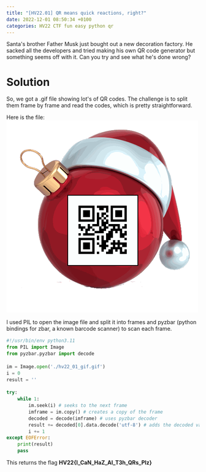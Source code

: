 ```yaml
---
title: "[HV22.01] QR means quick reactions, right?"
date: 2022-12-01 08:50:34 +0100
categories: HV22 CTF fun easy python qr
---
```


Santa's brother Father Musk just bought out a new decoration factory. He sacked all the developers and tried making his own QR code generator but something seems off with it. Can you try and see what he's done wrong?

# Solution

So, we got a .gif file showing lot's of QR codes. The challenge is to split them frame by frame and read the codes, which is pretty straightforward.

Here is the file: ![source animated gif containing a bunch of QR codes](/assets/hv22/hv22_01_gif.gif)

I used PIL to open the image file and split it into frames and pyzbar (python bindings for zbar, a known barcode scanner) to scan each frame.

```python
#!/usr/bin/env python3.11
from PIL import Image
from pyzbar.pyzbar import decode

im = Image.open('./hv22_01_gif.gif')
i = 0
result = ''

try:
    while 1:
        im.seek(i) # seeks to the next frame
        imframe = im.copy() # creates a copy of the frame
        decoded = decode(imframe) # uses pyzbar decoder
        result += decoded[0].data.decode('utf-8') # adds the decoded value to the result string
        i += 1
except EOFError:
    print(result)
    pass
```

This returns the flag **HV22{I_CaN_HaZ_Al_T3h_QRs_Plz}**
